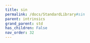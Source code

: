 ```yaml
---
title: sin
permalink: /docs/StandardLibrary#sin
parent: intrinsics
grand_parent: std
has_children: False
nav_order: 32
---
```

